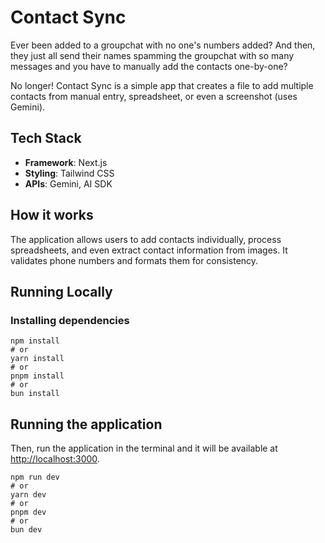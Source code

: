 # Contact Sync

Ever been added to a groupchat with no one's numbers added? And then, they just all send their names spamming the groupchat with so many messages and you have to manually add the contacts one-by-one?

No longer! Contact Sync is a simple app that creates a file to add multiple contacts from manual entry, spreadsheet, or even a screenshot (uses Gemini).

## Tech Stack

- **Framework**: Next.js
- **Styling**: Tailwind CSS
- **APIs**: Gemini, AI SDK

## How it works

The application allows users to add contacts individually, process spreadsheets, and even extract contact information from images. It validates phone numbers and formats them for consistency.

## Running Locally

### Installing dependencies

```console
npm install
# or
yarn install
# or
pnpm install
# or
bun install
```

## Running the application

Then, run the application in the terminal and it will be available at [http://localhost:3000](http://localhost:3000).

```console
npm run dev
# or
yarn dev
# or
pnpm dev
# or
bun dev
```
